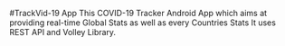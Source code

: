 #TrackVid-19 App
This COVID-19 Tracker Android App which aims at providing real-time Global Stats as well as every Countries Stats
It uses REST API and Volley Library.
